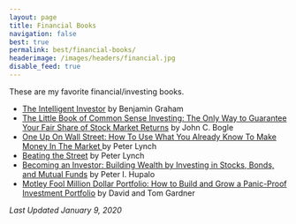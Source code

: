 ```yaml
---
layout: page
title: Financial Books
navigation: false
best: true
permalink: best/financial-books/
headerimage: /images/headers/financial.jpg
disable_feed: true
---
```


These are my favorite financial/investing books.

* [The Intelligent Investor](https://amzn.to/2mDkFzi) by Benjamin Graham
* [The Little Book of Common Sense Investing: The Only Way to Guarantee Your Fair Share of Stock Market Returns](https://amzn.to/2nstOuC) by John C. Bogle
* [One Up On Wall Street: How To Use What You Already Know To Make Money In The Market ](https://amzn.to/2NaGOz0) by Peter Lynch
* [Beating the Street](https://amzn.to/2R07jIG) by Peter Lynch
* [Becoming an Investor: Building Wealth by Investing in Stocks, Bonds, and Mutual Funds](https://amzn.to/2mGyLjg) by Peter I. Hupalo
* [Motley Fool Million Dollar Portfolio: How to Build and Grow a Panic-Proof Investment Portfolio](https://amzn.to/39Lt47g) by David and Tom Gardner

*Last Updated January 9, 2020*